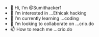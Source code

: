- 👋 Hi, I’m @Sumithacker1
- 👀 I’m interested in ...Ethicak hacking
- 🌱 I’m currently learning ...coding
- 💞️ I’m looking to collaborate on ...crio.do
- 📫 How to reach me ...crio.do

<!---
Sumithacker1/Sumithacker1 is a ✨ special ✨ repository because its `README.md` (this file) appears on your GitHub profile.
You can click the Preview link to take a look at your changes.
--->
